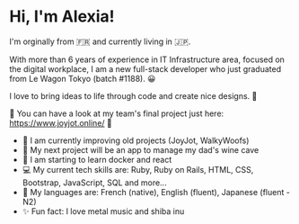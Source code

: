 <h1>Hi, I'm Alexia!</h1>

I'm orginally from 🇫🇷 and currently living in 🇯🇵.

With more than 6 years of experience in IT Infrastructure area, focused on the digital workplace, 
I am a new full-stack developer who just graduated from Le Wagon Tokyo (batch #1188). 😀

I love to bring ideas to life through code and create nice designs. 💫

🌈 You can have a look at my team's final project just here: https://www.joyjot.online/ 🌈

<ul>
  <li> 🚀 I am currently improving old projects (JoyJot, WalkyWoofs)</li>
  <li> 🍷 My next project will be an app to manage my dad's wine cave</li>
  <li> 🌱 I am starting to learn docker and react</li>
  <li> 💻 My current tech skills are: Ruby, Ruby on Rails, HTML, CSS, Bootstrap, JavaScript, SQL and more...</li> 
  <li> 💬 My languages are: French (native), English (fluent), Japanese (fluent - N2)</li>
  <li> ✨ Fun fact: I love metal music and shiba inu</li>
</ul>
